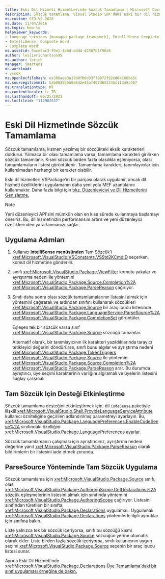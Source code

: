 ```yaml
---
title: Eski Dil Hizmeti HizmetLerinde Sözcük Tamamlama | Microsoft Docs
description: Sözcük tamamlama, Visual Studio SDK'daki eski bir dil hizmeti için destek olabilir. Eski dil hizmetlerinin VSPackage'da nasıl uygulandığını öğrenin.
ms.custom: SEO-VS-2020
ms.date: 11/04/2016
ms.topic: how-to
helpviewer_keywords:
- language services [managed package framework], IntelliSense Complete Word
- IntelliSense, Complete Word
- Complete Word
ms.assetid: 0ace5ac3-f9e1-4e6d-add4-42967b1f96a6
author: leslierichardson95
ms.author: lerich
manager: jmartens
ms.workload:
- vssdk
ms.openlocfilehash: ea386aea3a17b0fb0d93ff9872f92e86a166be5c
ms.sourcegitcommit: bab002936a9a642e45af407d652345c113a9c467
ms.translationtype: MT
ms.contentlocale: tr-TR
ms.lasthandoff: 06/25/2021
ms.locfileid: "112902637"
---
```

# <a name="word-completion-in-a-legacy-language-service"></a>Eski Dil Hizmetinde Sözcük Tamamlama
Sözcük tamamlama, kısmen yazılmış bir sözcükteki eksik karakterleri doldurur. Yalnızca bir olası tamamlama varsa, tamamlama karakteri girilirken sözcük tamamlanır. Kısmi sözcük birden fazla olasılıkla eşleniyorsa, olası tamamlamaların listesi görüntülenir. Tamamlama karakteri, tanımlayıcılar için kullanılmadan herhangi bir karakter olabilir.

 Eski dil hizmetleri VSPackage'ın bir parçası olarak uygulanır, ancak dil hizmeti özelliklerini uygulamanın daha yeni yolu MEF uzantılarını kullanmaktır. Daha fazla bilgi için [bkz. Düzenleyiciyi ve Dil Hizmetlerini Genişletme.](../../extensibility/extending-the-editor-and-language-services.md)

> [!NOTE]
> Yeni düzenleyici API'sini mümkün olan en kısa sürede kullanmaya başlamayı öneririz. Bu, dil hizmetinizin performansını artırır ve yeni düzenleyici özelliklerinden yararlanmanızı sağlar.

## <a name="implementation-steps"></a>Uygulama Adımları

1. Kullanıcı **IntelliSense** **menüsünden** Tam Sözcük'i <xref:Microsoft.VisualStudio.VSConstants.VSStd2KCmdID> seçerken, komut dil hizmetine gönderilir.

2. sınıfı <xref:Microsoft.VisualStudio.Package.ViewFilter> komutu yakalar ve ayrıştırma nedeni ile yöntemini <xref:Microsoft.VisualStudio.Package.Source.Completion%2A> <xref:Microsoft.VisualStudio.Package.ParseReason> çağırıyor.

3. Sınıfı daha sonra olası sözcük tamamlamalarının listesini almak için yöntemini çağırarak ve ardından sınıfını kullanarak sözcükleri <xref:Microsoft.VisualStudio.Package.Source> bir araç ipucu listesinde <xref:Microsoft.VisualStudio.Package.LanguageService.ParseSource%2A> <xref:Microsoft.VisualStudio.Package.CompletionSet> görüntüler.

    Eşleşen tek bir sözcük varsa sınıf <xref:Microsoft.VisualStudio.Package.Source> sözcüğü tamamlar.

   Alternatif olarak, bir tanımlayıcının ilk karakteri yazıldıklarında tarayıcı tetikleyici değerini döndürürse, sınıfı bunu algılar ve ayrıştırma nedeni <xref:Microsoft.VisualStudio.Package.TokenTriggers> <xref:Microsoft.VisualStudio.Package.Source> ile yöntemini <xref:Microsoft.VisualStudio.Package.Source.Completion%2A> <xref:Microsoft.VisualStudio.Package.ParseReason> arar. Bu durumda ayrıştırıcı, üye seçimi karakterinin varlığını algılamalı ve üyelerin listesini sağlay çalışmalı.

## <a name="enabling-support-for-the-complete-word"></a>Tam Sözcük Için Desteği Etkinleştirme
 Sözcük tamamlama desteğini etkinleştirmek için, dil `CodeSense` paketiyle ilişkili <xref:Microsoft.VisualStudio.Shell.ProvideLanguageServiceAttribute> kullanıcı özniteliğine geçirilen adlandırılmış parametreyi ayarlayın. Bu, <xref:Microsoft.VisualStudio.Package.LanguagePreferences.EnableCodeSense%2A> sınıfındaki özelliğini <xref:Microsoft.VisualStudio.Package.LanguagePreferences> ayarlar.

 Sözcük tamamlamanın çalışması için ayrıştırıcınız, ayrıştırma nedeni değerine yanıt <xref:Microsoft.VisualStudio.Package.ParseReason> olarak bildirimlerin bir listesini iade etmek zorunda.

## <a name="implementing-complete-word-in-the-parsesource-method"></a>ParseSource Yönteminde Tam Sözcük Uygulama
 Sözcük tamamlama için <xref:Microsoft.VisualStudio.Package.Source> sınıfı, olası <xref:Microsoft.VisualStudio.Package.AuthoringScope.GetDeclarations%2A> sözcük eşleşmelerinin listesini almak için sınıfında yöntemini <xref:Microsoft.VisualStudio.Package.AuthoringScope> çağırıyor. Listesini sınıfından türetilen bir sınıfta <xref:Microsoft.VisualStudio.Package.Declarations> uygulamalı. Uygulamalı <xref:Microsoft.VisualStudio.Package.Declarations> yöntemlerle ilgili ayrıntılar için sınıfına bakın.

 Liste yalnızca tek bir sözcük içeriyorsa, sınıfı bu sözcüğü kısmi <xref:Microsoft.VisualStudio.Package.Source> sözcüğün yerine otomatik olarak ekler. Liste birden fazla sözcük içeriyorsa, sınıfı kullanıcının uygun seçimi <xref:Microsoft.VisualStudio.Package.Source> seçenin bir araç ipucu listesi sunar.

 Ayrıca Eski Dil Hizmeti'nde <xref:Microsoft.VisualStudio.Package.Declarations> Üye [Tamamlama'daki bir sınıf uygulaması örneğine de bakın.](../../extensibility/internals/member-completion-in-a-legacy-language-service.md)
